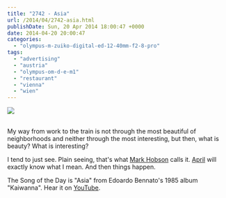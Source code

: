```yaml
---
title: "2742 - Asia"
url: /2014/04/2742-asia.html
publishDate: Sun, 20 Apr 2014 18:00:47 +0000
date: 2014-04-20 20:00:47
categories: 
  - "olympus-m-zuiko-digital-ed-12-40mm-f2-8-pro"
tags: 
  - "advertising"
  - "austria"
  - "olympus-om-d-e-m1"
  - "restaurant"
  - "vienna"
  - "wien"
---
```

<div class="container">
<div class="center"><a target="_blank" href="https://d25zfm9zpd7gm5.cloudfront.net/1200x1200/2014/20140416_161904_lr.jpg"><img src="https://d25zfm9zpd7gm5.cloudfront.net/0600x0600/2014/20140416_161904_lr.jpg" /></a></div>
</div>
<br />

My way from work to the train is not through the most beautiful of neighborhoods and neither through the most interesting, but then, what is beauty? What is interesting?

I tend to just see. Plain seeing, that's what <a href="http://landscapist.squarespace.com/" target="_blank">Mark Hobson</a> calls it. <a href="http://www.bungalow104.com/" target="_blank">April</a> will exactly know what I mean. And then things happen.

The Song of the Day is "Asia" from Edoardo Bennato's 1985 album "Kaiwanna". Hear it on <a href="https://www.youtube.com/watch?v=NI5qa_xi8o4" target="_blank">YouTube</a>.
